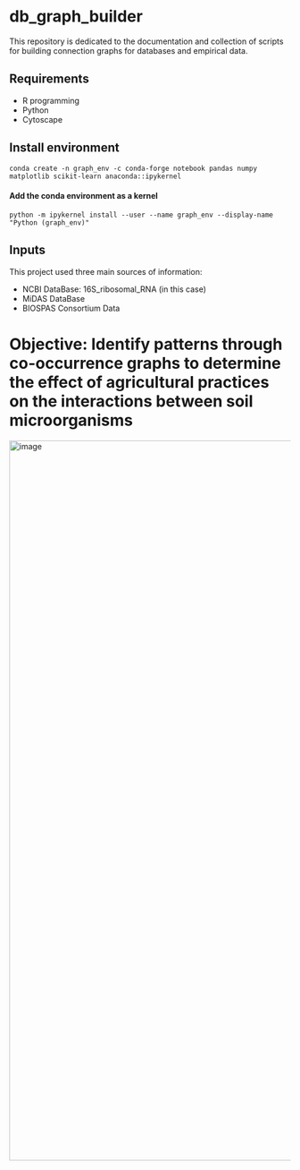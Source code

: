 # db_graph_builder
This repository is dedicated to the documentation and collection of scripts for building connection graphs for databases and empirical data.

## Requirements
- R programming
- Python
- Cytoscape

## Install environment
`conda create -n graph_env -c conda-forge notebook pandas numpy matplotlib scikit-learn anaconda::ipykernel`

#### Add the conda environment as a kernel
`python -m ipykernel install --user --name graph_env --display-name "Python (graph_env)"`

## Inputs
This project used three main sources of information:
- NCBI DataBase: 16S_ribosomal_RNA (in this case)
- MiDAS DataBase
- BIOSPAS Consortium Data

# Objective: Identify patterns through co-occurrence graphs to determine the effect of agricultural practices on the interactions between soil microorganisms 
<img width="1270" height="1287" alt="image" src="https://github.com/user-attachments/assets/80530fba-5bd4-4fc5-be3d-803c96426c1d" />
